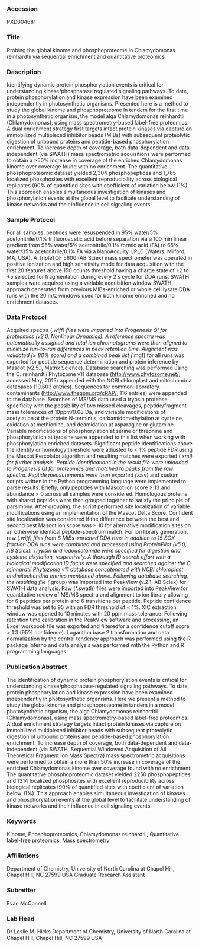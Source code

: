 ### Accession
PXD004681

### Title
Probing the global kinome and phosphoproteome in Chlamydomonas reinhardtii via sequential enrichment and quantitative proteomics

### Description
Identifying dynamic protein phosphorylation events is critical for understanding kinase/phosphatase regulated signaling pathways. To date, protein phosphorylation and kinase expression have been examined independently in photosynthetic organisms. Presented here is a method to study the global kinome and phosphoproteome in tandem for the first time in a photosynthetic organism, the model alga Chlamydomonas reinhardtii (Chlamydomonas), using mass spectrometry-based label-free proteomics. A dual enrichment strategy first targets intact protein kinases via capture on immobilized multiplexed inhibitor beads (MIBs) with subsequent proteolytic digestion of unbound proteins and peptide-based phosphorylation enrichment. To increase depth of coverage, both data-dependent and data-independent (via SWATH) mass spectrometric acquisitions were performed to obtain a >50% increase in coverage of the enriched Chlamydomonas kinome over coverage found with no enrichment. The quantitative phosphoproteomic dataset yielded 2,304 phosphopeptides and 1,765 localized phosphosites with excellent reproducibility across biological replicates (90% of quantified sites with coefficient of variation below 11%). This approach enables simultaneous investigation of kinases and phosphorylation events at the global level to facilitate understanding of kinase networks and their influence in cell signaling events.

### Sample Protocol
For all samples, peptides were resuspended in 95% water/5% acetonitrile/0.1% trifluoroacetic acid before separation via a 100 min linear gradient from 95% water/5% acetonitrile/0.1% formic acid (FA) to 65% water/35% acetonitrile/0.1% FA via a NanoAcquity UPLC (Waters, Milford, MA, USA). A TripleTOF 5600 (AB Sciex) mass spectrometer was operated in positive ionization and high sensitivity mode for data acquisition with the first 20 features above 150 counts threshold having a charge state of +2 to +5 selected for fragmentation during every 2 s cycle for DDA runs. SWATH samples were acquired using a variable acquisition window SWATH approach generated from previous MIBs-enriched or whole cell lysate DDA runs with the 20 m/z windows used for both kinome enriched and no enrichment datasets.

### Data Protocol
Acquired spectra (*.wiff) files were imported into Progenesis QI for proteomics (v2.0, Nonlinear Dynamics). A reference spectra was automatically assigned and total ion chromatograms were then aligned to minimize run-to-run differences in peak retention time. Alignment was validated (≥ 80% score) and a combined peak list (*.mgf) for all runs was exported for peptide sequence determination and protein inference by Mascot (v2.5.1, Matrix Science). Database searching was performed using the C. reinhardtii Phytozome v11 database (http://www.phytozome.net/; accessed May, 2015) appended with the NCBI chloroplast and mitochondria databases (19,603 entries). Sequences for common laboratory contaminants (http://www.thegpm.org/cRAP/; 116 entries) were appended to the database. Searches of MS/MS data used a trypsin protease specificity with the possibility of two missed cleavages, peptide/fragment mass tolerances of 10ppm/0.08 Da, and variable modifications of acetylation at the protein N-terminus, carbamidomethylation at cysteine, oxidation at methionine, and deamidation at asparagine or glutamine. Variable modifications of phosphorylation at serine or threonine and phosphorylation at tyrosine were appended to this list when working with phosphorylation enriched datasets. Significant peptide identifications above the identity or homology threshold were adjusted to < 1% peptide FDR using the Mascot Percolator algorithm and resulting matches were exported (*.xml) for further analysis. Peptide identifications in the result file were uploaded to Progenesis QI for proteomics and matched to peaks from the raw spectra. Peptide measurements were then exported (*.csv) and custom scripts written in the Python programming language were implemented to parse results. Briefly, only peptides with Mascot ion score ≥ 13 and abundance > 0 across all samples were considered. Homologous proteins with shared peptides were then grouped together to satisfy the principle of parsimony. After grouping, the script performed site localization of variable modifications using an implementation of the Mascot Delta Score. Confident site localization was considered if the difference between the best and second best Mascot ion score was ≥ 10 for alternative modification sites on an otherwise identical peptide-spectrum match. For ion library generation, raw (*.wiff) files from 8 MIBs-enriched DDA runs in addition to 15 SCX fraction DDA runs were combined and processed using ProteinPilot (v5.0, AB Sciex). Trypsin and iodoacetamide were specified for digestion and cysteine alkylation, respectively. A thorough ID search effort with a biological modification ID focus were specified and searched against the C. reinhardtii Phytozome v11 database concatenated with NCBI chloroplast andmitochondria entries mentioned above. Following database searching, the resulting file (*.group) was imported into PeakView (v.2.1, AB Sciex) for SWATH data analysis. Raw (*.swath) files were imported into PeakView for quantitative review of MS/MS spectra and alignment to ion library allowing for 6 peptides per protein and 6 transitions per peptide. Peptide confidence threshold was set to 95 with an FDR threshold of < 1%. XIC extraction window was opened to 10 minutes with 20 ppm mass tolerance. Following retention time calibration in the PeakView software and processing, an Excel workbook file was exported and filteredfor a confidence cutoff score > 1.3 (95% confidence). Logarithm base 2 transformation and data normalization by the central tendency approach was performed using the R package Inferno and data analysis was performed with the Python and R programming languages.

### Publication Abstract
The identification of dynamic protein phosphorylation events is critical for understanding kinase/phosphatase-regulated signaling pathways. To date, protein phosphorylation and kinase expression have been examined independently in photosynthetic organisms. Here we present a method to study the global kinome and phosphoproteome in tandem in a model photosynthetic organism, the alga Chlamydomonas reinhardtii (Chlamydomonas), using mass spectrometry-based label-free proteomics. A dual enrichment strategy targets intact protein kinases via capture on immobilized multiplexed inhibitor beads with subsequent proteolytic digestion of unbound proteins and peptide-based phosphorylation enrichment. To increase depth of coverage, both data-dependent and data-independent (via SWATH, Sequential Windowed Acquisition of All Theoretical Fragment Ion Mass Spectra) mass spectrometric acquisitions were performed to obtain a more than 50% increase in coverage of the enriched Chlamydomonas kinome over coverage found with no enrichment. The quantitative phosphoproteomic dataset yielded 2250 phosphopeptides and 1314 localized phosphosites with excellent reproducibility across biological replicates (90% of quantified sites with coefficient of variation below 11%). This approach enables simultaneous investigation of kinases and phosphorylation events at the global level to facilitate understanding of kinase networks and their influence in cell signaling events.

### Keywords
Kinome, Phosphoproteomics, Chlamydomonas reinhardtii, Quantitative label-free proteomics, Mass spectrometry

### Affiliations
Department of Chemistry, University of North Carolina at Chapel Hill, Chapel Hill, NC 27599 USA
Graduate Research Assistant

### Submitter
Evan McConnell

### Lab Head
Dr Leslie M. Hicks
Department of Chemistry, University of North Carolina at Chapel Hill, Chapel Hill, NC 27599 USA


